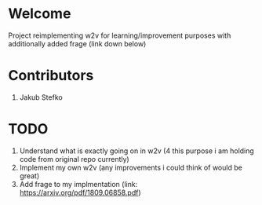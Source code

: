 # Welcome

Project reimplementing w2v for learning/improvement purposes with  
additionally added frage (link down below)

# Contributors

1. Jakub Stefko

# TODO

1. Understand what is exactly going on in w2v (4 this purpose i am holding code from original repo currently)
2. Implement my own w2v (any improvements i could think of would be great)
3. Add frage to my implmentation (link: https://arxiv.org/pdf/1809.06858.pdf)
